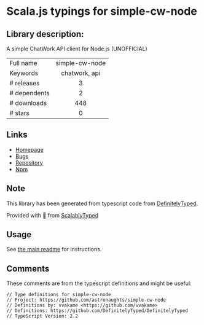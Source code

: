 
# Scala.js typings for simple-cw-node


## Library description:
A simple ChatWork API client for Node.js (UNOFFICIAL)

|                    |                 |
| ------------------ | :-------------: |
| Full name          | simple-cw-node |
| Keywords           | chatwork, api |
| # releases         | 3 |
| # dependents       | 2 |
| # downloads        | 448 |
| # stars            | 0 |

## Links
- [Homepage](https://github.com/astronaughts/simple-cw-node#readme)
- [Bugs](https://github.com/astronaughts/simple-cw-node/issues)
- [Repository](https://github.com/astronaughts/simple-cw-node)
- [Npm](https://www.npmjs.com/package/simple-cw-node)
    


## Note
This library has been generated from typescript code from [DefinitelyTyped](https://definitelytyped.org).

Provided with :purple_heart: from [ScalablyTyped](https://github.com/oyvindberg/ScalablyTyped)

## Usage
See [the main readme](../../readme.md) for instructions.

## Comments

These comments are from the typescript definitions and might be useful:
```
// Type definitions for simple-cw-node
// Project: https://github.com/astronaughts/simple-cw-node
// Definitions by: vvakame <https://github.com/vvakame>
// Definitions: https://github.com/DefinitelyTyped/DefinitelyTyped
// TypeScript Version: 2.2

```


